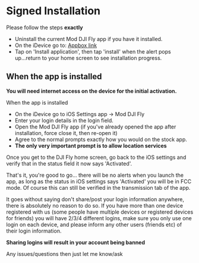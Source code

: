 # Signed Installation
Please follow the steps **exactly**

* Uninstall the current Mod DJI Fly app if you have it installed.
* On the iDevice go to: [Appbox link](https://tiny.app.link/rkDnmXmC6ab)
* Tap on 'Install application', then tap 'install' when the alert pops up...return 	to your home screen to see installation progress.

## When the app is installed

**You will need internet access on the device for the initial activation.**

When the app is installed
* On the iDevice go to iOS Settings app -> Mod DJI Fly
* Enter your login details in the login field.
* Open the Mod DJI Fly app (if you've already opened the app after installation, force close it, then re-open it)
* Agree to the normal prompts exactly how you would on the stock app.
* **The only very important prompt is to allow location services**

Once you get to the DJI Fly home screen, go back to the iOS settings and verify that in the status field it now says 'Activated'.

That's it, you're good to go... there will be no alerts when you launch the app, as long as the status in iOS settings says 'Activated' you will be in FCC mode. Of course this can still be verified in the transmission tab of the app.

It goes without saying don't share/post your login information anywhere, there is absolutely no reason to do so.
If you have more than one device registered with us (some people have multiple devices or registered devices for friends) you will have 2/3/4 different logins, make sure you only use one login on each device, and please inform any other users (friends etc) of their login information.

**Sharing logins will result in your account being banned**

Any issues/questions then just let me know/ask

